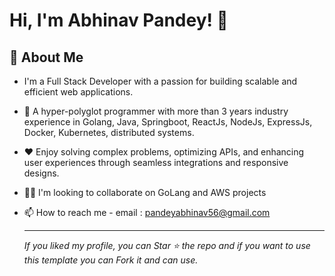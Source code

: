 
# Hi, I'm Abhinav  Pandey! 👋


## 🚀 About Me
- I'm a Full Stack Developer with a passion for building scalable and efficient web applications.
- 👀 A hyper-polyglot programmer with more than 3 years industry experience in Golang, Java, Springboot, ReactJs, NodeJs, ExpressJs, Docker, Kubernetes, distributed systems.
- ❤️ Enjoy solving complex problems, optimizing APIs, and enhancing user experiences through seamless integrations and responsive designs.
- 👩‍💻 I'm looking to collaborate on GoLang and AWS projects
- 📫 How to reach me - email : pandeyabhinav56@gmail.com


  ---
  *If you liked my profile, you can Star ⭐ the repo and if you want to use this template you can Fork it and can use.*



